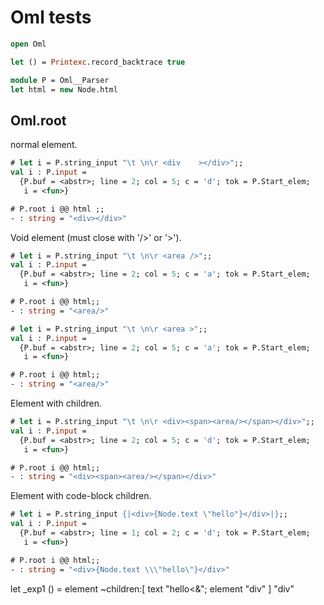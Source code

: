 # Oml tests

```ocaml
open Oml

let () = Printexc.record_backtrace true

module P = Oml__Parser
let html = new Node.html 
```

## Oml.root 

normal element.

```ocaml
# let i = P.string_input "\t \n\r <div    ></div>";;
val i : P.input =
  {P.buf = <abstr>; line = 2; col = 5; c = 'd'; tok = P.Start_elem;
   i = <fun>}

# P.root i @@ html ;;
- : string = "<div></div>"
```

Void element (must close with '/>' or '>').

```ocaml
# let i = P.string_input "\t \n\r <area />";;
val i : P.input =
  {P.buf = <abstr>; line = 2; col = 5; c = 'a'; tok = P.Start_elem;
   i = <fun>}

# P.root i @@ html;;
- : string = "<area/>"

# let i = P.string_input "\t \n\r <area >";;
val i : P.input =
  {P.buf = <abstr>; line = 2; col = 5; c = 'a'; tok = P.Start_elem;
   i = <fun>}

# P.root i @@ html;;
- : string = "<area/>"
```

Element with children.

```ocaml
# let i = P.string_input "\t \n\r <div><span><area/></span></div>";;
val i : P.input =
  {P.buf = <abstr>; line = 2; col = 5; c = 'd'; tok = P.Start_elem;
   i = <fun>}

# P.root i @@ html;;
- : string = "<div><span><area/></span></div>"
```

Element with code-block children.

```ocaml
# let i = P.string_input {|<div>{Node.text \"hello"}</div>|};;
val i : P.input =
  {P.buf = <abstr>; line = 1; col = 2; c = 'd'; tok = P.Start_elem;
   i = <fun>}

# P.root i @@ html;;
- : string = "<div>{Node.text \\\"hello\"}</div>"
```


let _exp1 () = element ~children:[ text "hello<&"; element "div" ] "div"

